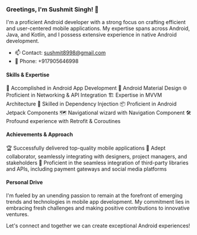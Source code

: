 ### Greetings, I'm Sushmit Singh! 👋

I'm a proficient Android developer with a strong focus on crafting efficient and user-centered mobile applications. My expertise spans across Android, Java, and Kotlin, and I possess extensive experience in native Android development.

- 📫 Contact: sushmit8998@gmail.com
- 📱 Phone: +917905646998

#### Skills & Expertise

🚀 Accomplished in Android App Development
🎨 Android Material Design
🌐 Proficient in Networking & API Integration
🏗️ Expertise in MVVM Architecture
🔌 Skilled in Dependency Injection
📦 Proficient in Android Jetpack Components
🗺️ Navigational wizard with Navigation Component
🛠️ Profound experience with Retrofit & Coroutines

#### Achievements & Approach

🏆 Successfully delivered top-quality mobile applications
💼 Adept collaborator, seamlessly integrating with designers, project managers, and stakeholders
🔧 Proficient in the seamless integration of third-party libraries and APIs, including payment gateways and social media platforms

#### Personal Drive

I'm fueled by an unending passion to remain at the forefront of emerging trends and technologies in mobile app development. My commitment lies in embracing fresh challenges and making positive contributions to innovative ventures.

Let's connect and together we can create exceptional Android experiences!
